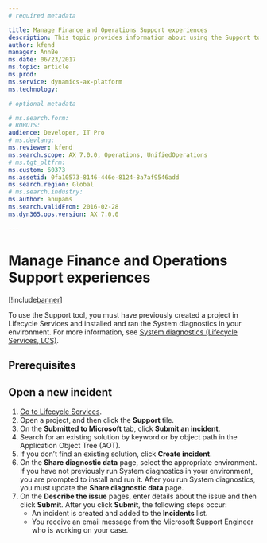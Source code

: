 ```yaml
---
# required metadata

title: Manage Finance and Operations Support experiences
description: This topic provides information about using the Support tool to on Microsoft Dynamics Lifecycle Services (LCS) to manage support incidents. 
author: kfend
manager: AnnBe
ms.date: 06/23/2017
ms.topic: article
ms.prod: 
ms.service: dynamics-ax-platform
ms.technology: 

# optional metadata

# ms.search.form: 
# ROBOTS: 
audience: Developer, IT Pro
# ms.devlang: 
ms.reviewer: kfend
ms.search.scope: AX 7.0.0, Operations, UnifiedOperations
# ms.tgt_pltfrm: 
ms.custom: 60373
ms.assetid: 0fa10573-8146-446e-8124-8a7af9546add
ms.search.region: Global
# ms.search.industry: 
ms.author: anupams
ms.search.validFrom: 2016-02-28
ms.dyn365.ops.version: AX 7.0.0

---
```


# Manage Finance and Operations Support experiences

[!include[banner](../includes/banner.md)]

To use the Support tool, you must have previously created a project in Lifecycle Services and installed and ran the System diagnostics in your environment. For more information, see [System diagnostics (Lifecycle Services, LCS)](ax-2012/system-diagnostics-lcs.md).

## Prerequisites

## Open a new incident
1.  [Go to Lifecycle Services](https://lcs.dynamics.com).
2.  Open a project, and then click the **Support** tile.
3. On the **Submitted to Microsoft** tab, click **Submit an incident**.
4.  Search for an existing solution by keyword or by object path in the Application Object Tree (AOT).
5.  If you don’t find an existing solution, click **Create incident**.
6.  On the **Share diagnostic data** page, select the appropriate environment. If you have not previously run System diagnostics in your environment, you are prompted to install and run it. After you run System diagnostics, you must update the **Share diagnostic data** page.
7.  On the **Describe the issue** pages, enter details about the issue and then click **Submit**.
    After you click **Submit**, the following steps occur:
    -   An incident is created and added to the **Incidents** list.
    -   You receive an email message from the Microsoft Support Engineer who is working on your case. 


